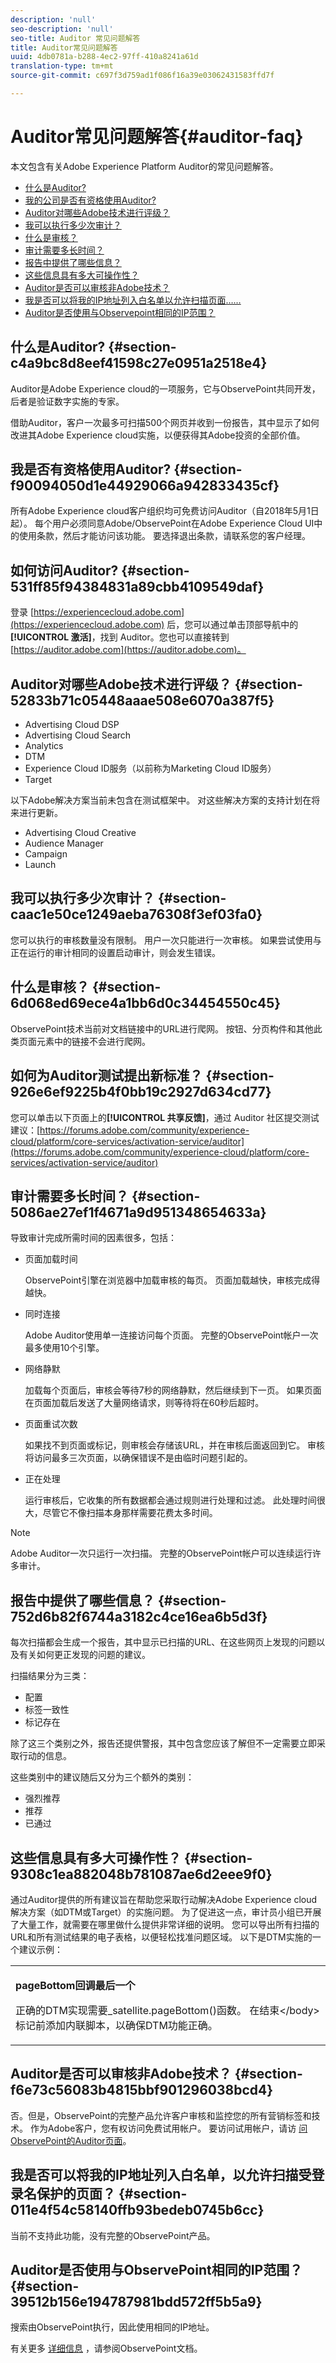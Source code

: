 ```yaml
---
description: 'null'
seo-description: 'null'
seo-title: Auditor 常见问题解答
title: Auditor常见问题解答
uuid: 4db0781a-b288-4ec2-97ff-410a8241a61d
translation-type: tm+mt
source-git-commit: c697f3d759ad1f086f16a39e03062431583ffd7f

---
```



# Auditor常见问题解答{#auditor-faq}

本文包含有关Adobe Experience Platform Auditor的常见问题解答。

* [什么是Auditor?](auditor-faq.md#section-c4a9bc8d8eef41598c27e0951a2518e4)
* [我的公司是否有资格使用Auditor?](auditor-faq.md#section-f90094050d1e44929066a942833435cf)
* [Auditor对哪些Adobe技术进行评级？](auditor-faq.md#section-52833b71c05448aaae508e6070a387f5)
* [我可以执行多少次审计？](auditor-faq.md#section-caac1e50ce1249aeba76308f3ef03fa0)
* [什么是审核？](auditor-faq.md#section-6d068ed69ece4a1bb6d0c34454550c45)
* [审计需要多长时间？](auditor-faq.md#section-5086ae27ef1f4671a9d951348654633a)
* [报告中提供了哪些信息？](auditor-faq.md#section-752d6b82f6744a3182c4ce16ea6b5d3f)
* [这些信息具有多大可操作性？](auditor-faq.md#section-9308c1ea882048b781087ae6d2eee9f0)
* [Auditor是否可以审核非Adobe技术？](auditor-faq.md#section-f6e73c56083b4815bbf901296038bcd4)
* [我是否可以将我的IP地址列入白名单以允许扫描页面……](auditor-faq.md#section-011e4f54c58140ffb93bedeb0745b6cc)
* [Auditor是否使用与Observepoint相同的IP范围？](auditor-faq.md#section-39512b156e194787981bdd572ff5b5a9)

## 什么是Auditor? {#section-c4a9bc8d8eef41598c27e0951a2518e4}

Auditor是Adobe Experience cloud的一项服务，它与ObservePoint共同开发，后者是验证数字实施的专家。

借助Auditor，客户一次最多可扫描500个网页并收到一份报告，其中显示了如何改进其Adobe Experience cloud实施，以便获得其Adobe投资的全部价值。

## 我是否有资格使用Auditor? {#section-f90094050d1e44929066a942833435cf}

所有Adobe Experience cloud客户组织均可免费访问Auditor（自2018年5月1日起）。 每个用户必须同意Adobe/ObservePoint在Adobe Experience Cloud UI中的使用条款，然后才能访问该功能。 要选择退出条款，请联系您的客户经理。

## 如何访问Auditor? {#section-531ff85f94384831a89cbb4109549daf}

登录 [https://experiencecloud.adobe.com](https://experiencecloud.adobe.com) 后，您可以通过单击顶部导航中的&#x200B;**[!UICONTROL 激活]**，找到 Auditor。您也可以直接转到 [https://auditor.adobe.com](https://auditor.adobe.com)。

## Auditor对哪些Adobe技术进行评级？ {#section-52833b71c05448aaae508e6070a387f5}

* Advertising Cloud DSP
* Advertising Cloud Search
* Analytics
* DTM
* Experience Cloud ID服务（以前称为Marketing Cloud ID服务）
* Target

以下Adobe解决方案当前未包含在测试框架中。 对这些解决方案的支持计划在将来进行更新。

* Advertising Cloud Creative
* Audience Manager
* Campaign
* Launch

## 我可以执行多少次审计？ {#section-caac1e50ce1249aeba76308f3ef03fa0}

您可以执行的审核数量没有限制。 用户一次只能进行一次审核。 如果尝试使用与正在运行的审计相同的设置启动审计，则会发生错误。

## 什么是审核？ {#section-6d068ed69ece4a1bb6d0c34454550c45}

ObservePoint技术当前对文档链接中的URL进行爬网。 按钮、分页构件和其他此类页面元素中的链接不会进行爬网。

## 如何为Auditor测试提出新标准？ {#section-926e6ef9225b4f0bb19c2927d634cd77}

您可以单击以下页面上的&#x200B;**[!UICONTROL 共享反馈]**，通过 Auditor 社区提交测试建议：[https://forums.adobe.com/community/experience-cloud/platform/core-services/activation-service/auditor](https://forums.adobe.com/community/experience-cloud/platform/core-services/activation-service/auditor)

## 审计需要多长时间？ {#section-5086ae27ef1f4671a9d951348654633a}

导致审计完成所需时间的因素很多，包括：

* 页面加载时间

   ObservePoint引擎在浏览器中加载审核的每页。 页面加载越快，审核完成得越快。
* 同时连接

   Adobe Auditor使用单一连接访问每个页面。 完整的ObservePoint帐户一次最多使用10个引擎。
* 网络静默

   加载每个页面后，审核会等待7秒的网络静默，然后继续到下一页。 如果页面在页面加载后发送了大量网络请求，则等待将在60秒后超时。
* 页面重试次数

   如果找不到页面或标记，则审核会存储该URL，并在审核后面返回到它。 审核将访问最多三次页面，以确保错误不是由临时问题引起的。
* 正在处理

   运行审核后，它收集的所有数据都会通过规则进行处理和过滤。 此处理时间很大，尽管它不像扫描本身那样需要花费太多时间。

>[!NOTE]
>
>Adobe Auditor一次只运行一次扫描。 完整的ObservePoint帐户可以连续运行许多审计。

## 报告中提供了哪些信息？ {#section-752d6b82f6744a3182c4ce16ea6b5d3f}

每次扫描都会生成一个报告，其中显示已扫描的URL、在这些网页上发现的问题以及有关如何更正发现的问题的建议。

扫描结果分为三类：

* 配置
* 标签一致性
* 标记存在

除了这三个类别之外，报告还提供警报，其中包含您应该了解但不一定需要立即采取行动的信息。

这些类别中的建议随后又分为三个额外的类别：

* 强烈推荐
* 推荐
* 已通过

## 这些信息具有多大可操作性？ {#section-9308c1ea882048b781087ae6d2eee9f0}

通过Auditor提供的所有建议旨在帮助您采取行动解决Adobe Experience cloud解决方案（如DTM或Target）的实施问题。 为了促进这一点，审计员小组已开展了大量工作，就需要在哪里做什么提供非常详细的说明。 您可以导出所有扫描的URL和所有测试结果的电子表格，以便轻松找准问题区域。 以下是DTM实施的一个建议示例：

<table id="table_EE67775088344BDAA5126268072D6089"> 
 <tbody> 
  <tr> 
   <td colname="col1"> <p><b>pageBottom回调最后一个</b> </p> <p>正确的DTM实现需要_satellite.pageBottom()函数。 在结束&lt;/body&gt;标记前添加内联脚本，以确保DTM功能正确。 </p> </td> 
  </tr> 
 </tbody> 
</table>

## Auditor是否可以审核非Adobe技术？ {#section-f6e73c56083b4815bbf901296038bcd4}

否。但是，ObservePoint的完整产品允许客户审核和监控您的所有营销标签和技术。 作为Adobe客户，您有权访问免费试用帐户。 要访问试用帐户，请访 [问ObservePoint的Auditor页面](https://www.observepoint.com/adobe-auditor/?utm_source=Adobe&utm_medium=Auditor&utm_campaign=Premium)。

## 我是否可以将我的IP地址列入白名单，以允许扫描受登录名保护的页面？ {#section-011e4f54c58140ffb93bedeb0745b6cc}

当前不支持此功能，没有完整的ObservePoint产品。

## Auditor是否使用与ObservePoint相同的IP范围？ {#section-39512b156e194787981bdd572ff5b5a9}

搜索由ObservePoint执行，因此使用相同的IP地址。

有关更多 [详细信息](https://help.observepoint.com/articles/2312494-observepoint-whitelisting-and-proxy-list) ，请参阅ObservePoint文档。
